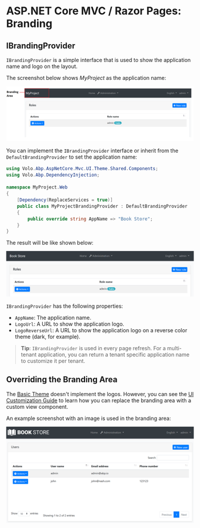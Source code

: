 # ASP.NET Core MVC / Razor Pages: Branding

## IBrandingProvider

`IBrandingProvider` is a simple interface that is used to show the application name and logo on the layout.

The screenshot below shows *MyProject* as the application name:

![branding-nobrand](../../images/branding-nobrand.png)

You can implement the `IBrandingProvider` interface or inherit from the `DefaultBrandingProvider` to set the application name:

````csharp
using Volo.Abp.AspNetCore.Mvc.UI.Theme.Shared.Components;
using Volo.Abp.DependencyInjection;

namespace MyProject.Web
{
    [Dependency(ReplaceServices = true)]
    public class MyProjectBrandingProvider : DefaultBrandingProvider
    {
        public override string AppName => "Book Store";
    }
}
````

The result will be like shown below:

![branding-appname](../../images/branding-appname.png)

`IBrandingProvider` has the following properties:

* `AppName`: The application name.
* `LogoUrl`: A URL to show the application logo.
* `LogoReverseUrl`: A URL to show the application logo on a reverse color theme (dark, for example).

> **Tip**: `IBrandingProvider` is used in every page refresh. For a multi-tenant application, you can return a tenant specific application name to customize it per tenant.

## Overriding the Branding Area

The [Basic Theme](Basic-Theme.md) doesn't implement the logos. However, you can see the [UI Customization Guide](Customization-User-Interface.md) to learn how you can replace the branding area with a custom view component.

An example screenshot with an image is used in the branding area:

![bookstore-added-logo](../../images/bookstore-added-logo.png)